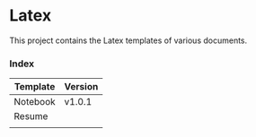 # Latex

This project contains the Latex templates of various documents. 

### Index

| Template      | Version |
|---------------|---------|
| Notebook      | v1.0.1  |
| Resume        |         |
|               |         |